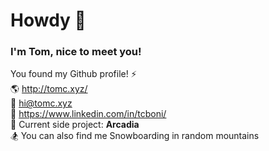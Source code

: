 # Howdy 👋

### I'm Tom, nice to meet you!

You found my Github profile! ⚡  
🌎 http://tomc.xyz/  
📧 hi@tomc.xyz  
📃 https://www.linkedin.com/in/tcboni/  
🚀 Current side project: **Arcadia**  
🏂 You can also find me Snowboarding in random mountains
